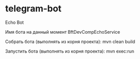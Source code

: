 # telegram-bot
Echo Bot

Имя бота на данный момент
BftDevCompEchoService

Собрать бота (выполнять из корня проекта):
mvn clean build

Запустить бота (выполнять из корня проекта):
mvn exec:run
